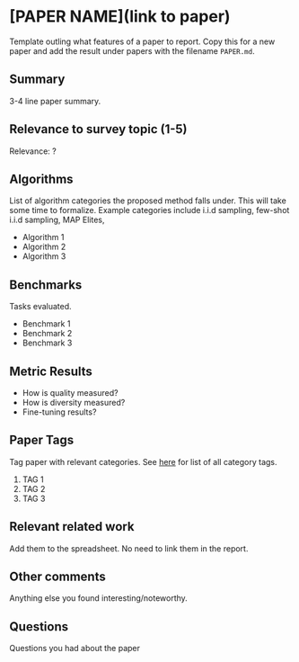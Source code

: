# [PAPER NAME](link to paper)

Template outling what features of a paper to report. Copy this for a new paper and add the result under papers with the filename `PAPER.md`.

## Summary

3-4 line paper summary.

## Relevance to survey topic (1-5)

Relevance: ?

## Algorithms

List of algorithm categories the proposed method falls under. This will take some time to formalize. Example categories include i.i.d sampling, few-shot i.i.d sampling, MAP Elites, 

- Algorithm 1
- Algorithm 2
- Algorithm 3

## Benchmarks

Tasks evaluated.

- Benchmark 1
- Benchmark 2
- Benchmark 3

## Metric Results

- How is quality measured?
- How is diversity measured?
- Fine-tuning results?

## Paper Tags

Tag paper with relevant categories. See [here](https://github.com/Dahoas/QDSyntheticData/blob/main/papers/categories.json) for list of all category tags.

1. TAG 1
2. TAG 2
3. TAG 3

## Relevant related work

Add them to the spreadsheet. No need to link them in the report.

## Other comments

Anything else you found interesting/noteworthy.

## Questions

Questions you had about the paper
